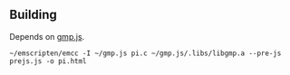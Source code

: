 Building
---

Depends on [gmp.js](https://github.com/kripken/gmp.js).

    ~/emscripten/emcc -I ~/gmp.js pi.c ~/gmp.js/.libs/libgmp.a --pre-js prejs.js -o pi.html
